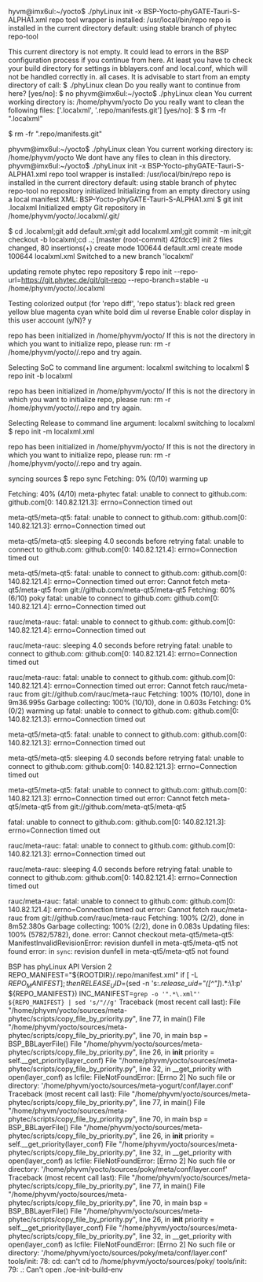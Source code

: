 hyvm@imx6ul:~/yocto$ ./phyLinux init -x BSP-Yocto-phyGATE-Tauri-S-ALPHA1.xml
repo tool wrapper is installed: /usr/local/bin/repo
repo is installed in the current directory
default: using stable branch of phytec repo-tool

This current directory is not empty. It could lead to errors in the BSP configuration
process if you continue from here. At least you have to check your build directory
for settings in bblayers.conf and local.conf, which will not be handled correctly in.
all cases. It is advisable to start from an empty directory of call:
$ ./phyLinux clean
Do you really want to continue from here?
[yes/no]:
$ no
phyvm@imx6ul:~/yocto$ ./phyLinux clean
You current working directory is:
/home/phyvm/yocto
Do you really want to clean the following files:
['.localxml', '.repo/manifests.git']
[yes/no]:
$ 
$ rm -fr ".localxml"

$ rm -fr ".repo/manifests.git"

phyvm@imx6ul:~/yocto$ ./phyLinux clean
You current working directory is:
/home/phyvm/yocto
We dont have any files to clean in this directory.
phyvm@imx6ul:~/yocto$ ./phyLinux init -x BSP-Yocto-phyGATE-Tauri-S-ALPHA1.xml
repo tool wrapper is installed: /usr/local/bin/repo
repo is installed in the current directory
default: using stable branch of phytec repo-tool
no repository initialized
Initializing from an empty directory
using a local manifest XML: BSP-Yocto-phyGATE-Tauri-S-ALPHA1.xml
$ git init .localxml
Initialized empty Git repository in /home/phyvm/yocto/.localxml/.git/

$ cd .localxml;git add default.xml;git add localxml.xml;git commit -m init;git checkout -b localxml;cd ..;
[master (root-commit) 42fdcc9] init
 2 files changed, 80 insertions(+)
 create mode 100644 default.xml
 create mode 100644 localxml.xml
Switched to a new branch 'localxml'

updating remote phytec repo repository
$ repo init --repo-url=https://git.phytec.de/git/git-repo --repo-branch=stable -u /home/phyvm/yocto/.localxml

Testing colorized output (for 'repo diff', 'repo status'):
  black    red      green    yellow   blue     magenta   cyan     white 
  bold     dim      ul       reverse 
Enable color display in this user account (y/N)? y

repo has been initialized in /home/phyvm/yocto/
If this is not the directory in which you want to initialize repo, please run:
   rm -r /home/phyvm/yocto//.repo
and try again.

Selecting SoC to command line argument: localxml
switching to localxml
$ repo init -b localxml

repo has been initialized in /home/phyvm/yocto/
If this is not the directory in which you want to initialize repo, please run:
   rm -r /home/phyvm/yocto//.repo
and try again.

Selecting Release to command line argument: localxml
switching to localxml
$ repo init -m localxml.xml

repo has been initialized in /home/phyvm/yocto/
If this is not the directory in which you want to initialize repo, please run:
   rm -r /home/phyvm/yocto//.repo
and try again.

syncing sources
$ repo sync
Fetching:  0% (0/10) warming up

Fetching: 40% (4/10) meta-phytec
fatal: unable to connect to github.com:
github.com[0: 140.82.121.3]: errno=Connection timed out


meta-qt5/meta-qt5:
fatal: unable to connect to github.com:
github.com[0: 140.82.121.3]: errno=Connection timed out

meta-qt5/meta-qt5: sleeping 4.0 seconds before retrying
fatal: unable to connect to github.com:
github.com[0: 140.82.121.4]: errno=Connection timed out


meta-qt5/meta-qt5:
fatal: unable to connect to github.com:
github.com[0: 140.82.121.4]: errno=Connection timed out
error: Cannot fetch meta-qt5/meta-qt5 from git://github.com/meta-qt5/meta-qt5
Fetching: 60% (6/10) poky
fatal: unable to connect to github.com:
github.com[0: 140.82.121.4]: errno=Connection timed out


rauc/meta-rauc:
fatal: unable to connect to github.com:
github.com[0: 140.82.121.4]: errno=Connection timed out

rauc/meta-rauc: sleeping 4.0 seconds before retrying
fatal: unable to connect to github.com:
github.com[0: 140.82.121.4]: errno=Connection timed out


rauc/meta-rauc:
fatal: unable to connect to github.com:
github.com[0: 140.82.121.4]: errno=Connection timed out
error: Cannot fetch rauc/meta-rauc from git://github.com/rauc/meta-rauc
Fetching: 100% (10/10), done in 9m36.995s
Garbage collecting: 100% (10/10), done in 0.603s
Fetching:  0% (0/2) warming up
fatal: unable to connect to github.com:
github.com[0: 140.82.121.3]: errno=Connection timed out


meta-qt5/meta-qt5:
fatal: unable to connect to github.com:
github.com[0: 140.82.121.3]: errno=Connection timed out

meta-qt5/meta-qt5: sleeping 4.0 seconds before retrying
fatal: unable to connect to github.com:
github.com[0: 140.82.121.3]: errno=Connection timed out


meta-qt5/meta-qt5:
fatal: unable to connect to github.com:
github.com[0: 140.82.121.3]: errno=Connection timed out
error: Cannot fetch meta-qt5/meta-qt5 from git://github.com/meta-qt5/meta-qt5
            

fatal: unable to connect to github.com:
github.com[0: 140.82.121.3]: errno=Connection timed out


rauc/meta-rauc:
fatal: unable to connect to github.com:
github.com[0: 140.82.121.3]: errno=Connection timed out

rauc/meta-rauc: sleeping 4.0 seconds before retrying
fatal: unable to connect to github.com:
github.com[0: 140.82.121.4]: errno=Connection timed out


rauc/meta-rauc:
fatal: unable to connect to github.com:
github.com[0: 140.82.121.4]: errno=Connection timed out
error: Cannot fetch rauc/meta-rauc from git://github.com/rauc/meta-rauc
Fetching: 100% (2/2), done in 8m52.380s
Garbage collecting: 100% (2/2), done in 0.083s
Updating files: 100% (5782/5782), done.
error: Cannot checkout meta-qt5/meta-qt5: ManifestInvalidRevisionError: revision dunfell in meta-qt5/meta-qt5 not found
error: in `sync`: revision dunfell in meta-qt5/meta-qt5 not found

BSP has phyLinux API Version 2
REPO_MANIFEST="${ROOTDIR}/.repo/manifest.xml"
if [ -L ${REPO_MANIFEST} ]; then
	RELEASE_UID=$(sed -n 's:.*release_uid="\([^"]*\).*:\1:p' ${REPO_MANIFEST})
        INC_MANIFEST=`grep -o '".*\.xml"' ${REPO_MANIFEST} | sed 's/"//g'`
Traceback (most recent call last):
  File "/home/phyvm/yocto/sources/meta-phytec/scripts/copy_file_by_priority.py", line 77, in <module>
    main()
  File "/home/phyvm/yocto/sources/meta-phytec/scripts/copy_file_by_priority.py", line 70, in main
    bsp = BSP_BBLayerFile()
  File "/home/phyvm/yocto/sources/meta-phytec/scripts/copy_file_by_priority.py", line 26, in __init__
    priority = self.__get_priority(layer_conf)
  File "/home/phyvm/yocto/sources/meta-phytec/scripts/copy_file_by_priority.py", line 32, in __get_priority
    with open(layer_conf) as lcfile:
FileNotFoundError: [Errno 2] No such file or directory: '/home/phyvm/yocto/sources/meta-yogurt/conf/layer.conf'
Traceback (most recent call last):
  File "/home/phyvm/yocto/sources/meta-phytec/scripts/copy_file_by_priority.py", line 77, in <module>
    main()
  File "/home/phyvm/yocto/sources/meta-phytec/scripts/copy_file_by_priority.py", line 70, in main
    bsp = BSP_BBLayerFile()
  File "/home/phyvm/yocto/sources/meta-phytec/scripts/copy_file_by_priority.py", line 26, in __init__
    priority = self.__get_priority(layer_conf)
  File "/home/phyvm/yocto/sources/meta-phytec/scripts/copy_file_by_priority.py", line 32, in __get_priority
    with open(layer_conf) as lcfile:
FileNotFoundError: [Errno 2] No such file or directory: '/home/phyvm/yocto/sources/poky/meta/conf/layer.conf'
Traceback (most recent call last):
  File "/home/phyvm/yocto/sources/meta-phytec/scripts/copy_file_by_priority.py", line 77, in <module>
    main()
  File "/home/phyvm/yocto/sources/meta-phytec/scripts/copy_file_by_priority.py", line 70, in main
    bsp = BSP_BBLayerFile()
  File "/home/phyvm/yocto/sources/meta-phytec/scripts/copy_file_by_priority.py", line 26, in __init__
    priority = self.__get_priority(layer_conf)
  File "/home/phyvm/yocto/sources/meta-phytec/scripts/copy_file_by_priority.py", line 32, in __get_priority
    with open(layer_conf) as lcfile:
FileNotFoundError: [Errno 2] No such file or directory: '/home/phyvm/yocto/sources/poky/meta/conf/layer.conf'
tools/init: 78: cd: can't cd to /home/phyvm/yocto/sources/poky/
tools/init: 79: .: Can't open ./oe-init-build-env
